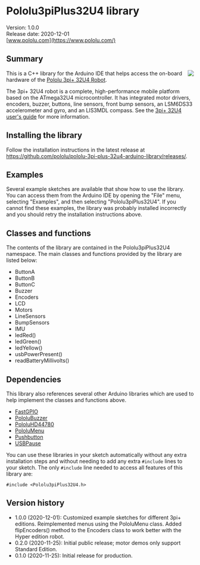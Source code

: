 # Pololu3piPlus32U4 library

Version: 1.0.0<br/>
Release date: 2020-12-01<br/>
[www.pololu.com](https://www.pololu.com/)

## Summary

<img align="right" src="https://a.pololu-files.com/picture/0J11029.240w.jpg?6587c7507cb885bf3d4cdab208e39ddf">

This is a C++ library for the Arduino IDE that helps access the on-board hardware of the [Pololu 3pi+ 32U4 Robot](https://www.pololu.com/category/280/3pi-32u4-robot).

The 3pi+ 32U4 robot is a complete, high-performance mobile platform based on the ATmega32U4 microcontroller.  It has integrated motor drivers, encoders, buzzer, buttons, line sensors, front bump sensors, an LSM6DS33 accelerometer and gyro, and an LIS3MDL compass. See the [3pi+ 32U4 user's guide](https://www.pololu.com/docs/0J83) for more information.

## Installing the library

Follow the installation instructions in the latest release at https://github.com/pololu/pololu-3pi-plus-32u4-arduino-library/releases/.

## Examples

Several example sketches are available that show how to use the library.  You can access them from the Arduino IDE by opening the "File" menu, selecting "Examples", and then selecting "Pololu3piPlus32U4".  If you cannot find these examples, the library was probably installed incorrectly and you should retry the installation instructions above.

## Classes and functions

The contents of the library are contained in the Pololu3piPlus32U4 namespace. The main classes and functions provided by the library are listed below:

* ButtonA
* ButtonB
* ButtonC
* Buzzer
* Encoders
* LCD
* Motors
* LineSensors
* BumpSensors
* IMU
* ledRed()
* ledGreen()
* ledYellow()
* usbPowerPresent()
* readBatteryMillivolts()

## Dependencies

This library also references several other Arduino libraries which are used to help implement the classes and functions above.

* [FastGPIO](https://github.com/pololu/fastgpio-arduino)
* [PololuBuzzer](https://github.com/pololu/pololu-buzzer-arduino)
* [PololuHD44780](https://github.com/pololu/pololu-hd44780-arduino)
* [PololuMenu](https://github.com/pololu/pololu-menu-arduino)
* [Pushbutton](https://github.com/pololu/pushbutton-arduino)
* [USBPause](https://github.com/pololu/usb-pause-arduino)


You can use these libraries in your sketch automatically without any extra installation steps and without needing to add any extra `#include` lines to your sketch. The only `#include` line needed to access all features of this library are:

~~~{.cpp}
#include <Pololu3piPlus32U4.h>
~~~

## Version history

* 1.0.0 (2020-12-01): Customized example sketches for different 3pi+ editions. Reimplemented menus using the PololuMenu class. Added flipEncoders() method to the Encoders class to work better with the Hyper edition robot.
* 0.2.0 (2020-11-25): Initial public release; motor demos only support Standard Edition.
* 0.1.0 (2020-11-25): Initial release for production.
